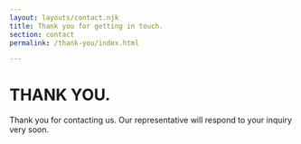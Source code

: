 ```yaml
---
layout: layouts/contact.njk
title: Thank you for getting in touch.
section: contact
permalink: /thank-you/index.html

---
```


# THANK YOU. 

Thank you for contacting us. Our representative will respond to your inquiry very soon.
